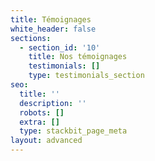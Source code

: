 ```yaml
---
title: Témoignages
white_header: false
sections:
  - section_id: '10'
    title: Nos témoignages
    testimonials: []
    type: testimonials_section
seo:
  title: ''
  description: ''
  robots: []
  extra: []
  type: stackbit_page_meta
layout: advanced
---
```

